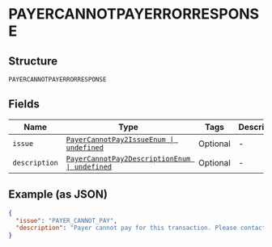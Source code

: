 
# PAYERCANNOTPAYERRORRESPONSE

## Structure

`PAYERCANNOTPAYERRORRESPONSE`

## Fields

| Name | Type | Tags | Description |
|  --- | --- | --- | --- |
| `issue` | [`PayerCannotPay2IssueEnum \| undefined`](../../doc/models/payer-cannot-pay-2-issue-enum.md) | Optional | - |
| `description` | [`PayerCannotPay2DescriptionEnum \| undefined`](../../doc/models/payer-cannot-pay-2-description-enum.md) | Optional | - |

## Example (as JSON)

```json
{
  "issue": "PAYER_CANNOT_PAY",
  "description": "Payer cannot pay for this transaction. Please contact the payer to find other ways to pay for this transaction."
}
```

